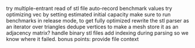 try multiple-entrant read of stl file
auto-record benchmark values
try optimizing vec by setting estimated initial capacity
make sure to run benchmarks in release mode, to get fully optimized
rewrite the stl parser as an iterator over triangles
dedupe vertices to make a mesh
store it as an adjacency matrix?
handle binary stl files
add indexing during parsing so we know where it failed. bonus points: provide file context
